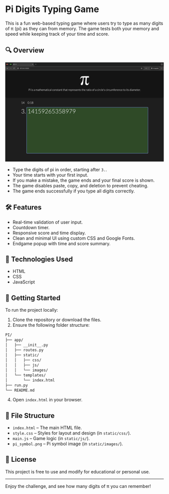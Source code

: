 # Pi Digits Typing Game

This is a fun web-based typing game where users try to type as many digits of π (pi) as they can from memory. The game tests both your memory and speed while keeping track of your time and score.

## 🔍 Overview

![Screenshot of Pi Game](app/static/images/game_screenshot.png)
- Type the digits of pi in order, starting after `3.`.
- Your time starts with your first input.
- If you make a mistake, the game ends and your final score is shown.
- The game disables paste, copy, and deletion to prevent cheating.
- The game ends successfully if you type all digits correctly.

## 🛠 Features

- Real-time validation of user input.
- Countdown timer.
- Responsive score and time display.
- Clean and minimal UI using custom CSS and Google Fonts.
- Endgame popup with time and score summary.

## 🧠 Technologies Used

- HTML
- CSS
- JavaScript

## 🚀 Getting Started

To run the project locally:

1. Clone the repository or download the files.
2. Ensure the following folder structure:
```
PI/
├── app/
│   ├── __init__.py
│   ├── routes.py
│   ├── static/
│   │   ├── css/
│   │   ├── js/
│   │   └── images/
│   └── templates/
│       └── index.html
├── run.py
└── README.md
```

4. Open `index.html` in your browser.

## 📂 File Structure

- `index.html` – The main HTML file.
- `style.css` – Styles for layout and design (in `static/css/`).
- `main.js` – Game logic (in `static/js/`).
- `pi_symbol.png` – Pi symbol image (in `static/images/`).

## 📜 License

This project is free to use and modify for educational or personal use.

---

Enjoy the challenge, and see how many digits of π you can remember!
